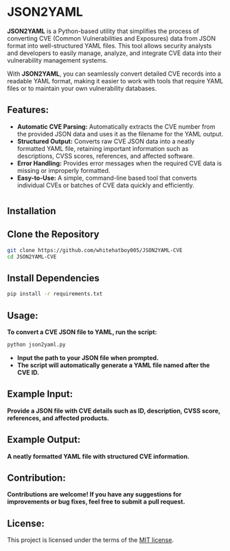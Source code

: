 # JSON2YAML
**JSON2YAML** is a Python-based utility that simplifies the process of converting CVE (Common Vulnerabilities and Exposures) data from JSON format into well-structured YAML files. This tool allows security analysts and developers to easily manage, analyze, and integrate CVE data into their vulnerability management systems.

With **JSON2YAML**, you can seamlessly convert detailed CVE records into a readable YAML format, making it easier to work with tools that require YAML files or to maintain your own vulnerability databases.

## Features:
- **Automatic CVE Parsing:** Automatically extracts the CVE number from the provided JSON data and uses it as the filename for the YAML output.
- **Structured Output:** Converts raw CVE JSON data into a neatly formatted YAML file, retaining important information such as descriptions, CVSS scores, references, and affected software.
- **Error Handling:** Provides error messages when the required CVE data is missing or improperly formatted.
- **Easy-to-Use:** A simple, command-line based tool that converts individual CVEs or batches of CVE data quickly and efficiently.
#
## Installation
## Clone the Repository
```bash
git clone https://github.com/whitehatboy005/JSON2YAML-CVE
cd JSON2YAML-CVE
```
## Install Dependencies
```bash
pip install -r requirements.txt
```
## Usage:
**To convert a CVE JSON file to YAML, run the script:**
```bash
python json2yaml.py
```
- **Input the path to your JSON file when prompted.**
- **The script will automatically generate a YAML file named after the CVE ID.**
## Example Input:
**Provide a JSON file with CVE details such as ID, description, CVSS score, references, and affected products.**

## Example Output:
**A neatly formatted YAML file with structured CVE information.**

## Contribution:
**Contributions are welcome! If you have any suggestions for improvements or bug fixes, feel free to submit a pull request.**

## License:
This project is licensed under the terms of the [MIT license](LICENSE.md).
